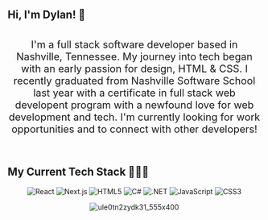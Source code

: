 ## Hi, I'm Dylan! 👋
<div align="center"><br>
<font size="5">  <span style="font-size:20px;">
I'm a full stack software developer based in Nashville, Tennessee. My journey into tech began with an early passion for design, HTML & CSS. I recently graduated from Nashville Software School last year with a certificate in full stack web developent program with a newfound love for web development and tech. I'm currently looking for work opportunities and to connect with other developers!

</font></span>
</div><br>

## My Current Tech Stack 👩🏻‍💻
<div align="center">
    
![React](https://img.shields.io/badge/React-20232A?style=for-the-badge&logo=react&logoColor=61DAFB)
![Next.js](https://img.shields.io/badge/Next.js-000000?style=for-the-badge&logo=next.js&logoColor=white)
![HTML5](https://img.shields.io/badge/HTML5-E34F26?style=for-the-badge&logo=html5&logoColor=white)
![C#](https://img.shields.io/badge/C%23-239120?style=for-the-badge&logo=c-sharp&logoColor=white)
![.NET](https://img.shields.io/badge/.NET-512BD4?style=for-the-badge&logo=.net&logoColor=white)
![JavaScript](https://img.shields.io/badge/JavaScript-F7DF1E?style=for-the-badge&logo=javascript&logoColor=black)
![CSS3](https://img.shields.io/badge/CSS3-1572B6?style=for-the-badge&logo=css3&logoColor=white)

 ![ule0tn2zydk31_555x400](https://github.com/dylankmoore/LAB-pet-adoption/assets/134669892/d0c42269-6399-4b46-9f34-42780246241a)
</div>

 <!---
dylankmoore/dylankmoore is a ✨ special ✨ repository because its `README.md` (this file) appears on your GitHub profile.
You can click the Preview link to take a look at your changes.
--->
